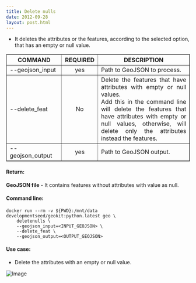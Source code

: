 ```yaml
---
title: Delete nulls
date: 2012-09-28
layout: post.html
---
```


- It deletes the attributes or the features, according to the selected option, that has an empty or null value.

<table border cellpadding="5px">
	<tr>
		<th style="width: 30%;">COMMAND</th> 
        <th style="width: 20%;">REQUIRED</th> 
        <th style="width: 50%;">DESCRIPTION</th>
	</tr>
	<tr>
		<td style="text-align: justify; vertical-align: middle;">--geojson_input</td> 
        <td style="text-align: center; vertical-align: middle;">yes</td>
        <td style="text-align: justify; vertical-align: middle;">Path to GeoJSON to process.</td>
	</tr>
    <tr>
		<td style="text-align: justify; vertical-align: middle;">--delete_feat</td> 
        <td style="text-align: center; vertical-align: middle;">No</td>
        <td style="text-align: justify; vertical-align: middle;">Delete the features that have attributes with empty or null values.<br/>Add this in the command line will delete the features that have attributes with empty or null values, otherwise, will delete only the attributes instead the features.</td>
	</tr>
    <tr>
		<td style="text-align: justify; vertical-align: middle;">--geojson_output</td> 
        <td style="text-align: center; vertical-align: middle;">yes</td>
        <td style="text-align: justify; vertical-align: middle;">Path to GeoJSON output.</td>
	</tr>
</table>

#### Return:

**GeoJSON file** - It contains features without attributes with value as null.

#### Command line:

```
docker run --rm -v ${PWD}:/mnt/data developmentseed/geokit:python.latest geo \
    deletenulls \
    --geojson_input=<INPUT_GEOJSON> \
    --delete_feat \
    --geojson_output=<OUTPUT_GEOJSON>
```

#### Use case:

- Delete the attributes with an empty or null value.

![Image](https://user-images.githubusercontent.com/11504548/184385801-a7b1fcc8-533b-4f57-99b4-d6b8e893c799.png)